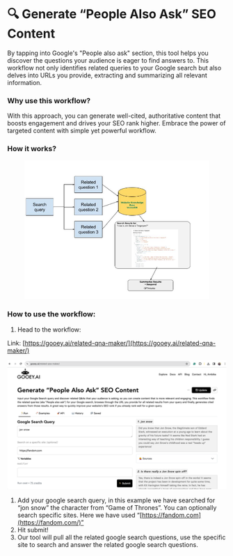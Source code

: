 # 🔍 Generate “People Also Ask” SEO Content

By tapping into Google's "People also ask" section, this tool helps you discover the questions your audience is eager to find answers to. This workflow not only identifies related queries to your Google search but also delves into URLs you provide, extracting and summarizing all relevant information.

### Why use this workflow?

With this approach, you can generate well-cited, authoritative content that boosts engagement and drives your SEO rank higher. Embrace the power of targeted content with simple yet powerful workflow.

### How it works?

<figure><img src="../.gitbook/assets/Generate “People Also Ask” SEO Content.jpg" alt=""><figcaption></figcaption></figure>

### How to use the workflow:

1. Head to the workflow:

Link: [https://gooey.ai/related-qna-maker/](https://gooey.ai/related-qna-maker/)

![](<../.gitbook/assets/1 (1) (1) (1) (1).png>)

1. Add your google search query, in this example we have searched for “jon snow” the character from “Game of Thrones”. You can optionally search specific sites. Here we have used “[https://fandom.com](https://fandom.com/)”
2. Hit submit!
3. Our tool will pull all the related google search questions, use the specific site to search and answer the related google search questions.
